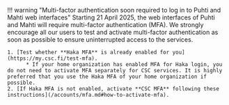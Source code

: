 !!! warning "Multi-factor authentication soon required to log in to Puhti and Mahti web interfaces"
    Starting 21 April 2025, the web interfaces of Puhti and Mahti will require
    multi-factor authentication (MFA). We strongly encourage all our users to
    test and activate multi-factor authentication as soon as possible to ensure
    uninterrupted access to the services.

    1. [Test whether **Haka MFA** is already enabled for you](https://my.csc.fi/test-mfa).
          * If your home organization has enabled MFA for Haka login, you do not need to activate MFA separately for CSC services. It is highly preferred that you use the Haka MFA of your home organization if possible.
    2. [If Haka MFA is not enabled, activate **CSC MFA** following these instructions](/accounts/mfa.md#how-to-activate-mfa).
